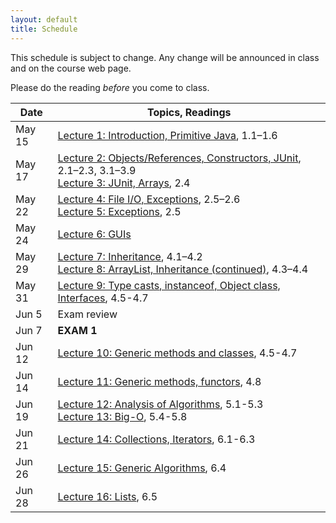 ```yaml
---
layout: default
title: Schedule
---
```


This schedule is subject to change.  Any change will be announced in class and on the course web page.

Please do the reading <i>before</i> you come to class.

Date | Topics, Readings
---- | ----------------
May 15 | [Lecture 1: Introduction, Primitive Java](lectures/lecture01.html), 1.1&ndash;1.6
May 17 | [Lecture 2: Objects/References, Constructors, JUnit](lectures/lecture02.html), 2.1&ndash;2.3, 3.1&ndash;3.9<br>[Lecture 3: JUnit, Arrays](lectures/lecture03.html), 2.4
May 22 | [Lecture 4: File I/O, Exceptions](lectures/lecture04.html), 2.5&ndash;2.6<br>[Lecture 5: Exceptions](lectures/lecture05.html), 2.5
May 24 | [Lecture 6: GUIs](lectures/lecture06.html)
May 29 | [Lecture 7: Inheritance](lectures/lecture07.html), 4.1&ndash;4.2<br>[Lecture 8: ArrayList, Inheritance (continued)](lectures/lecture08.html), 4.3&ndash;4.4
May 31 | [Lecture 9: Type casts, instanceof, Object class, Interfaces](lectures/lecture09.html), 4.5-4.7
Jun 5  | Exam review
Jun 7  | **EXAM 1**
Jun 12 | [Lecture 10: Generic methods and classes](lectures/lecture10.html), 4.5-4.7
Jun 14 | [Lecture 11: Generic methods, functors](lectures/lecture11.html), 4.8
Jun 19 | [Lecture 12: Analysis of Algorithms](lectures/lecture12.html), 5.1-5.3 <br /> [Lecture 13: Big-O](lectures/lecture13.html), 5.4-5.8
Jun 21 | [Lecture 14: Collections, Iterators](lectures/lecture14.html), 6.1-6.3
Jun 26 | [Lecture 15: Generic Algorithms](lectures/lecture15.html), 6.4
Jun 28 | [Lecture 16: Lists](lectures/lecture16.html), 6.5









<!--
May 16 | [Lecture 1: Introduction, Primitive Java](lectures/lecture01.html), 1.1&ndash;1.6
May 18 | [Lecture 2: Objects/References, Constructors, JUnit](lectures/lecture02.html), 2.1&ndash;2.3, 3.1&ndash;3.9<br>[Lecture 3: Arrays](lectures/lecture03.html), 2.4
May 23 | [Lecture 4: File I/O, Exceptions](lectures/lecture04.html), 2.5&ndash;2.6<br>[Lecture 5: Exceptions](lectures/lecture05.html), 2.5
May 25 | [Lecture 6: GUIs](lectures/lecture06.html)
May 30 | [Lecture 7: Inheritance](lectures/lecture07.html), 4.1&ndash;4.2<br>[Lecture 8: ArrayList, Inheritance (continued)](lectures/lecture08.html), 4.3&ndash;4.4
Jun 1  | [Lecture 9: Type casts, instanceof, Object class, Interfaces](lectures/lecture09.html), 4.5-4.7
Jun 6  | [Lecture 10: Generic methods and classes](lectures/lecture10.html), 4.5-4.7
Jun 8  | **EXAM 1**
Jun 13 | [Lecture 11: Generic methods, functors](lectures/lecture11.html), 4.8
Jun 15 | [Lecture 12: Analysis of Algorithms](lectures/lecture12.html), 5.1-5.3 <br /> [Lecture 13: Big-O](lectures/lecture13.html), 5.4-5.8
Jun 20 | [Lecture 14: Collections, Iterators](lectures/lecture14.html), 6.1-6.3
Jun 22 | [Lecture 15: Generic Algorithms](lectures/lecture15.html), 6.4
Jun 27 | [Lecture 16: Lists](lectures/lecture16.html), 6.5
Jun 29 | [Lecture 17: Parallel Programming with Threads](lectures/lecture17.html)
Jul 6  | [Lecture 18: Stacks and Queues](lectures/lecture18.html), 6.6
Jul 11 | **Exam 2** Review
Jul 13 | **EXAM 2**
Jul 18 | Vacation, no class
Jul 20 | Vacation, no class
Jul 25 | [Lecture 19: Sets and Maps](lectures/lecture19.html), 6.7-6.8
Jul 27 | [Lecture 20: Recursion](lectures/lecture20.html), 7.1, 7.3 <br /> [Lecture 21: Proof by Induction](lectures/lecture21.html), 7.2 <br /> [Lecture 22: Memoization and Dynamic Programming](lectures/lecture22.html), 7.6
Aug 1  | [Lecture 24: Relational Databases and SQL](lectures/lecture24.html) <br /> [Lecture 25: Database Applications and JDBC](lectures/lecture25.html)
Aug 3  | **Exam 3** Review
Aug 8  | **EXAM 3**
Aug 10 | **FINAL EXAM**

Aug 30 | [Lecture 1: Introduction, Primitive Java](lectures/lecture01.html), 1.1&ndash;1.6
Sep 1 | [Lecture 2: Objects/References, Constructors](lectures/lecture02.html), 2.1&ndash;2.3, 3.1&ndash;3.9
Sep 6 | [Lecture 3: JUnit, Arrays](lectures/lecture03.html), 2.4
Sep 8 | [Lecture 4: File I/O, Exceptions](lectures/lecture04.html), 2.5&ndash;2.6
Sep 13 | [Lecture 5: Exceptions](lectures/lecture05.html), 2.5
Sep 15 | [Lecture 6: GUIs](lectures/lecture06.html)
Sep 20 | [Lecture 7: Inheritance](lectures/lecture07.html), 4.1&ndash;4.2
Sep 22 | [Lecture 8: ArrayList, Inheritance (continued)](lectures/lecture08.html), 4.3&ndash;4.4
Sep 27 | **Exam 1**
Sep 29 | [Lecture 9: Type casts, instanceof, Object class, Interfaces](lectures/lecture09.html)
Oct 4 | [Lecture 10: Generic methods and classes](lectures/lecture10.html), 4.5-4.7
Oct 6 | [Lecture 11: Generic methods, functors](lectures/lecture11.html), 4.8
Oct 11 | [Lecture 12: Analysis of Algorithms](lectures/lecture12.html), 5.1-5.3
Oct 13 | [Lecture 13: Big-O](lectures/lecture13.html), 5.4-5.8
Oct 18 | [Lecture 14: Collections, Iterators](lectures/lecture14.html), 6.1-6.3
Oct 20 | [Lecture 15: Generic Algorithms](lectures/lecture15.html), 6.4
Oct 25 | [Lecture 16: Lists](lectures/lecture16.html), 6.5
Oct 27 | **Exam 2**
Nov 1 | [Lecture 17: Parallel Programming with Threads](lectures/lecture17.html)
Nov 3 | [Lecture 18: Stacks and Queues](lectures/lecture18.html), 6.6
Nov 8 | [Lecture 19: Sets and Maps](lectures/lecture19.html), 6.7-6.8
Nov 10 | [Lecture 20: Recursion](lectures/lecture20.html), 7.1, 7.3
Nov 15 | [Lecture 21: Proof by Induction](lectures/lecture21.html), 7.2
Nov 17 | [Lecture 22: Memoization and Dynamic Programming](lectures/lecture22.html), 7.6
Nov 22 | Thanksgiving vacation, no class
Nov 24 | Thanksgiving vacation, no class
Nov 29 | [Lecture 23: Merge and Quick Sort](lectures/lecture23.html), 8.5-8.6
Dec 1 | **Exam 3**
Dec 6 | [Lecture 24: Relational Databases and SQL](lectures/lecture24.html)
Dec 8 | [Lecture 25: Database Applications and JDBC](lectures/lecture25.html)
-->